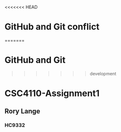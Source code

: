 <<<<<<< HEAD
# GitHub and Git conflict
=======
# GitHub and Git
>>>>>>> development
# CSC4110-Assignment1
## Rory Lange
### HC9332
